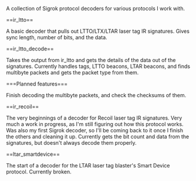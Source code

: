 A collection of Sigrok protocol decoders for various protocols I work with.

==ir_ltto==

A basic decoder that pulls out LTTO/LTX/LTAR laser tag IR signatures. Gives sync length, number of bits, and the data.

==ir_ltto_decode==

Takes the output from ir_ltto and gets the details of the data out of the signatures. Currently handles tags, LTTO beacons, LTAR beacons, and finds multibyte packets and gets the packet type from them.

===Planned features===

Finish decoding the multibyte packets, and check the checksums of them.

==ir_recoil==

The very beginnings of a decoder for Recoil laser tag IR signatures. Very much a work in progress, as I'm still figuring out how this protocol works. Was also my first Sigrok decoder, so I'll be coming back to it once I finish the others and cleaning it up. Currently gets the bit count and data from the signatures, but doesn't always decode them properly.

==ltar_smartdevice==

The start of a decoder for the LTAR laser tag blaster's Smart Device protocol. Currently broken.